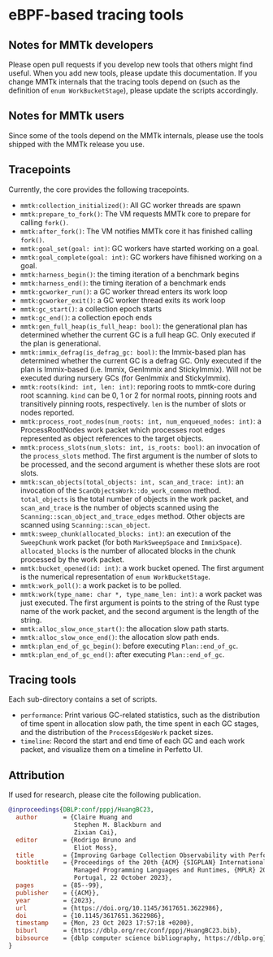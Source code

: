 # eBPF-based tracing tools

## Notes for MMTk developers

Please open pull requests if you develop new tools that others might find useful.
When you add new tools, please update this documentation.
If you change MMTk internals that the tracing tools depend on (such as the
definition of `enum WorkBucketStage`), please update the scripts accordingly.

## Notes for MMTk users

Since some of the tools depend on the MMTk internals, please use the tools
shipped with the MMTk release you use.

## Tracepoints

Currently, the core provides the following tracepoints.

-   `mmtk:collection_initialized()`: All GC worker threads are spawn
-   `mmtk:prepare_to_fork()`: The VM requests MMTk core to prepare for calling `fork()`.
-   `mmtk:after_fork()`: The VM notifies MMTk core it has finished calling `fork()`.
-   `mmtk:goal_set(goal: int)`: GC workers have started working on a goal.
-   `mmtk:goal_complete(goal: int)`: GC workers have fihisned working on a goal.
-   `mmtk:harness_begin()`: the timing iteration of a benchmark begins
-   `mmtk:harness_end()`: the timing iteration of a benchmark ends
-   `mmtk:gcworker_run()`: a GC worker thread enters its work loop
-   `mmtk:gcworker_exit()`: a GC worker thread exits its work loop
-   `mmtk:gc_start()`: a collection epoch starts
-   `mmtk:gc_end()`: a collection epoch ends
-   `mmtk:gen_full_heap(is_full_heap: bool)`: the generational plan has determined whether the current
    GC is a full heap GC.  Only executed if the plan is generational.
-   `mmtk:immix_defrag(is_defrag_gc: bool)`: the Immix-based plan has determined whether the current
    GC is a defrag GC.  Only executed if the plan is Immix-based (i.e. Immix, GenImmix and
    StickyImmix).  Will not be executed during nursery GCs (for GenImmix and StickyImmix).
-   `mmtk:roots(kind: int, len: int)`: reporing roots to mmtk-core during root scanning.  `kind` can
    be 0, 1 or 2 for normal roots, pinning roots and transitively pinning roots, respectively.
    `len` is the number of slots or nodes reported.
-   `mmtk:process_root_nodes(num_roots: int, num_enqueued_nodes: int)`: a ProcessRootNodes work
    packet which processes root edges represented as object references to the target objects.
-   `mmtk:process_slots(num_slots: int, is_roots: bool)`: an invocation of the `process_slots`
    method. The first argument is the number of slots to be processed, and the second argument is
    whether these slots are root slots.
-   `mmtk:scan_objects(total_objects: int, scan_and_trace: int)`: an invocation of the
    `ScanObjectsWork::do_work_common` method.  `total_objects` is the total number of objects in the
    work packet, and `scan_and_trace` is the number of objects scanned using the
    `Scanning::scan_object_and_trace_edges` method. Other objects are scanned using
    `Scanning::scan_object`.
-   `mmtk:sweep_chunk(allocated_blocks: int)`: an execution of the `SweepChunk` work packet (for
    both `MarkSweepSpace` and `ImmixSpace`).  `allocated_blocks` is the number of allocated blocks
    in the chunk processed by the work packet.
-   `mmtk:bucket_opened(id: int)`: a work bucket opened. The first argument is the numerical
    representation of `enum WorkBucketStage`.
-   `mmtk:work_poll()`: a work packet is to be polled.
-   `mmtk:work(type_name: char *, type_name_len: int)`: a work packet was just executed. The first
    argument is points to the string of the Rust type name of the work packet, and the second
    argument is the length of the string.
-   `mmtk:alloc_slow_once_start()`: the allocation slow path starts.
-   `mmtk:alloc_slow_once_end()`: the allocation slow path ends.
-   `mmtk:plan_end_of_gc_begin()`: before executing `Plan::end_of_gc`.
-   `mmtk:plan_end_of_gc_end()`: after executing `Plan::end_of_gc`.

## Tracing tools

Each sub-directory contains a set of scripts.

-   `performance`: Print various GC-related statistics, such as the distribution of time spent in
    allocation slow path, the time spent in each GC stages, and the distribution of the
    `ProcessEdgesWork` packet sizes.
-   `timeline`: Record the start and end time of each GC and each work packet, and visualize them on
    a timeline in Perfetto UI.

## Attribution

If used for research, please cite the following publication.

```bibtex
@inproceedings{DBLP:conf/pppj/HuangBC23,
  author       = {Claire Huang and
                  Stephen M. Blackburn and
                  Zixian Cai},
  editor       = {Rodrigo Bruno and
                  Eliot Moss},
  title        = {Improving Garbage Collection Observability with Performance Tracing},
  booktitle    = {Proceedings of the 20th {ACM} {SIGPLAN} International Conference on
                  Managed Programming Languages and Runtimes, {MPLR} 2023, Cascais,
                  Portugal, 22 October 2023},
  pages        = {85--99},
  publisher    = {{ACM}},
  year         = {2023},
  url          = {https://doi.org/10.1145/3617651.3622986},
  doi          = {10.1145/3617651.3622986},
  timestamp    = {Mon, 23 Oct 2023 17:57:18 +0200},
  biburl       = {https://dblp.org/rec/conf/pppj/HuangBC23.bib},
  bibsource    = {dblp computer science bibliography, https://dblp.org}
}
```
